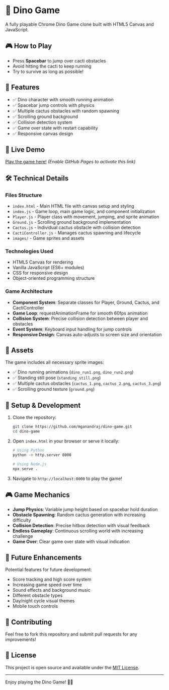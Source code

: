 # 🦕 Dino Game

A fully playable Chrome Dino Game clone built with HTML5 Canvas and JavaScript.

## 🎮 How to Play

- Press **Spacebar** to jump over cacti obstacles
- Avoid hitting the cacti to keep running
- Try to survive as long as possible!

## 🚀 Features

- ✅ Dino character with smooth running animation
- ✅ Spacebar jump controls with physics
- ✅ Multiple cactus obstacles with random spawning
- ✅ Scrolling ground background
- ✅ Collision detection system
- ✅ Game over state with restart capability
- ✅ Responsive canvas design

## 🎯 Live Demo

[Play the game here!](https://mganandraj.github.io/dino-game/) *(Enable GitHub Pages to activate this link)*

## 🛠️ Technical Details

### Files Structure
- `index.html` - Main HTML file with canvas setup and styling
- `index.js` - Game loop, main game logic, and component initialization
- `Player.js` - Player class with movement, jumping, and sprite animation
- `Ground.js` - Scrolling ground background implementation
- `Cactus.js` - Individual cactus obstacle with collision detection
- `CactiController.js` - Manages cactus spawning and lifecycle
- `images/` - Game sprites and assets

### Technologies Used
- HTML5 Canvas for rendering
- Vanilla JavaScript (ES6+ modules)
- CSS for responsive design
- Object-oriented programming structure

### Game Architecture
- **Component System**: Separate classes for Player, Ground, Cactus, and CactiController
- **Game Loop**: requestAnimationFrame for smooth 60fps animation
- **Collision System**: Precise collision detection between player and obstacles
- **Event System**: Keyboard input handling for jump controls
- **Responsive Design**: Canvas auto-adjusts to screen size and orientation

## 🎨 Assets

The game includes all necessary sprite images:
- ✅ Dino running animations (`dino_run1.png`, `dino_run2.png`)
- ✅ Standing still pose (`standing_still.png`)
- ✅ Multiple cactus obstacles (`cactus_1.png`, `cactus_2.png`, `cactus_3.png`)
- ✅ Scrolling ground texture (`ground.png`)

## 🚀 Setup & Development

1. Clone the repository:
   ```bash
   git clone https://github.com/mganandraj/dino-game.git
   cd dino-game
   ```

2. Open `index.html` in your browser or serve it locally:
   ```bash
   # Using Python
   python -m http.server 8000
   
   # Using Node.js
   npx serve .
   ```

3. Navigate to `http://localhost:8000` to play the game!

## 🎮 Game Mechanics

- **Jump Physics**: Variable jump height based on spacebar hold duration
- **Obstacle Spawning**: Random cactus generation with increasing difficulty
- **Collision Detection**: Precise hitbox detection with visual feedback
- **Endless Gameplay**: Continuous scrolling world with increasing challenge
- **Game Over**: Clear game over state with visual indication

## 🚧 Future Enhancements

Potential features for future development:
- Score tracking and high score system
- Increasing game speed over time
- Sound effects and background music
- Different obstacle types
- Day/night cycle visual themes
- Mobile touch controls

## 🤝 Contributing

Feel free to fork this repository and submit pull requests for any improvements!

## 📄 License

This project is open source and available under the [MIT License](LICENSE).

---

Enjoy playing the Dino Game! 🦕🌵
